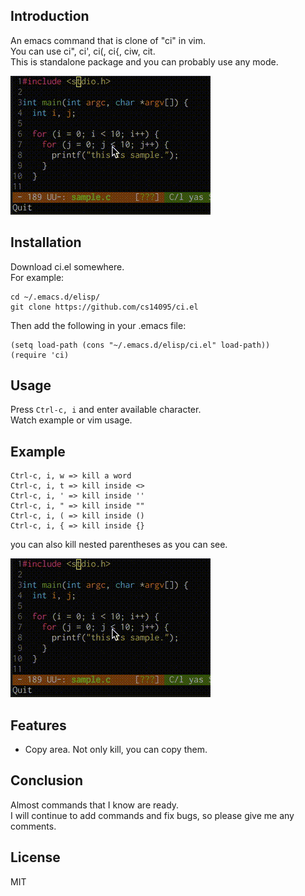 ## Introduction

An emacs command that is clone of "ci" in vim.  
You can use ci", ci', ci(, ci{, ciw, cit.   
This is standalone package and you can probably use any mode.  

![circleanimationmuvie](https://raw.githubusercontent.com/cs14095/cs14095.github.io/master/ci-el.gif) 


## Installation

Download ci.el somewhere.  
For example:


	cd ~/.emacs.d/elisp/
	git clone https://github.com/cs14095/ci.el


Then add the following in your .emacs file:


	(setq load-path (cons "~/.emacs.d/elisp/ci.el" load-path))
	(require 'ci)


## Usage

Press `Ctrl-c, i` and enter available character.  
Watch example or vim usage.  


## Example

	Ctrl-c, i, w => kill a word  
	Ctrl-c, i, t => kill inside <>  
	Ctrl-c, i, ' => kill inside ''
	Ctrl-c, i, " => kill inside ""  
	Ctrl-c, i, ( => kill inside ()  
	Ctrl-c, i, { => kill inside {}  

you can also kill nested parentheses as you can see.

![circleanimationmuvie](https://raw.githubusercontent.com/cs14095/cs14095.github.io/master/ci-el.gif) 


## Features
 - Copy area.
 Not only kill, you can copy them.  


## Conclusion

Almost commands that I know are ready.  
I will continue to add commands and fix bugs, so please give me any comments.


## License
MIT
